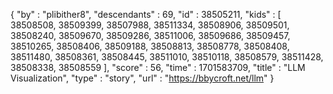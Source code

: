 {
  "by" : "plibither8",
  "descendants" : 69,
  "id" : 38505211,
  "kids" : [ 38508508, 38509399, 38507988, 38511334, 38508906, 38509501, 38508240, 38509670, 38509286, 38511006, 38509686, 38509457, 38510265, 38508406, 38509188, 38508813, 38508778, 38508408, 38511480, 38508361, 38508445, 38511010, 38510118, 38508579, 38511428, 38508338, 38508559 ],
  "score" : 56,
  "time" : 1701583709,
  "title" : "LLM Visualization",
  "type" : "story",
  "url" : "https://bbycroft.net/llm"
}
